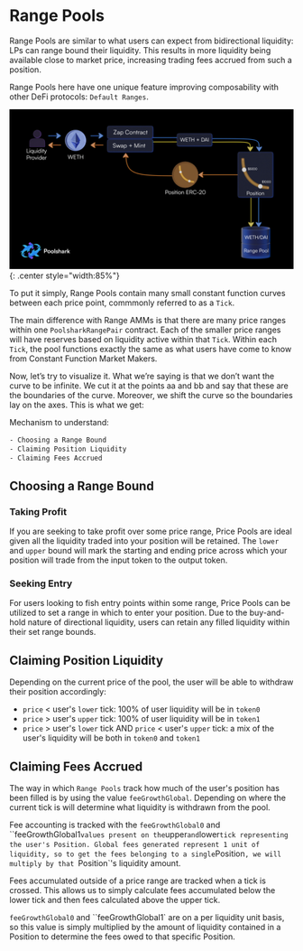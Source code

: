 # Range Pools
<!-- Price Position with split buy/sell side -->
Range Pools are similar to what users can expect from bidirectional liquidity: LPs can range bound their liquidity. This results in more liquidity being available close to market price, increasing trading fees accrued from such a position.

Range Pools here have one unique feature improving composability with other DeFi protocols: `Default Ranges`. 

![Fungible Range Pool Positions](range-pool-erc20.png){: .center style="width:85%"}

To put it simply, Range Pools contain many small constant function curves between each price point, commmonly referred to as a `Tick`. 

The main difference with Range AMMs is that there are many price ranges within one `PoolsharkRangePair` contract. Each of the smaller price ranges will have reserves based on liquidity active within that `Tick`. Within each `Tick`, the pool functions exactly the same as what users have come to know from Constant Function Market Makers.

Now, let’s try to visualize it. What we’re saying is that we don’t want the curve to be infinite. We cut it at the points aa and bb and say that these are the boundaries of the curve. Moreover, we shift the curve so the boundaries lay on the axes. This is what we get:

Mechanism to understand:
```
- Choosing a Range Bound
- Claiming Position Liquidity
- Claiming Fees Accrued
```
## Choosing a Range Bound

### Taking Profit
<!-- add subtext below image -->
If you are seeking to take profit over some price range, Price Pools are ideal given all the liquidity traded into your position will be retained. The `lower` and `upper` bound will mark the starting and ending price across which your position will trade from the input token to the output token.

### Seeking Entry
For users looking to fish entry points within some range, Price Pools can be utilized to set a range in which to enter your position. Due to the buy-and-hold nature of directional liquidity, users can retain any filled liquidity within their set range bounds.


## Claiming Position Liquidity

Depending on the current price of the pool, the user will be able to withdraw their position accordingly:

* `price` < user's `lower` tick: 100% of user liquidity will be in `token0`
* `price` > user's `upper` tick: 100% of user liquidity will be in `token1`
* `price` > user's `lower` tick AND `price` < user's `upper` tick: a mix of the user's liquidity will be both in `token0` and `token1`

## Claiming Fees Accrued

The way in which `Range Pools` track how much of the user's position has been filled is by using the value `feeGrowthGlobal`. Depending on where the current tick is will determine what liquidity is withdrawn from the pool.

Fee accounting is tracked with the `feeGrowthGlobal0` and ``feeGrowthGlobal1` values present on the `upper` and `lower` tick representing the user's Position. Global fees generated represent 1 unit of liquidity, so to get the fees belonging to a single `Position`, we will multiply by that `Position`'s liquidity amount. 

Fees accumulated outside of a price range are tracked when a tick is crossed. This allows us to simply calculate fees accumulated below the lower tick and then fees calculated above the upper tick.

`feeGrowthGlobal0` and ``feeGrowthGlobal1` are on a per liquidity unit basis, so this value is simply multiplied by the amount of liquidity contained in a Position to determine the fees owed to that specific Position.


<br/><br/><br/>